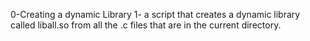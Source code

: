 0-Creating a dynamic Library
1- a script that creates a dynamic library called liball.so from all the 
.c files that are in the current directory.
